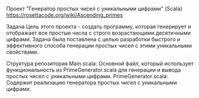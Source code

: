 Проект "Генератор простых чисел с уникальными цифрами" (Scala)
https://rosettacode.org/wiki/Ascending_primes

Задача
Цель этого проекта - создать программу, которая генерирует и отображает все простые числа с строго возрастающими десятичными цифрами. Задача была поставлена с целью разработки быстрого и эффективного способа генерации простых чисел с этими уникальными свойствами.

Структура репозитория
Main.scala: Основной файл, который использует функциональность из PrimeGenerator.scala для генерации и вывода простых чисел с уникальными цифрами.
PrimeGenerator.scala: Содержит реализацию генератора простых чисел с уникальными цифрами.
